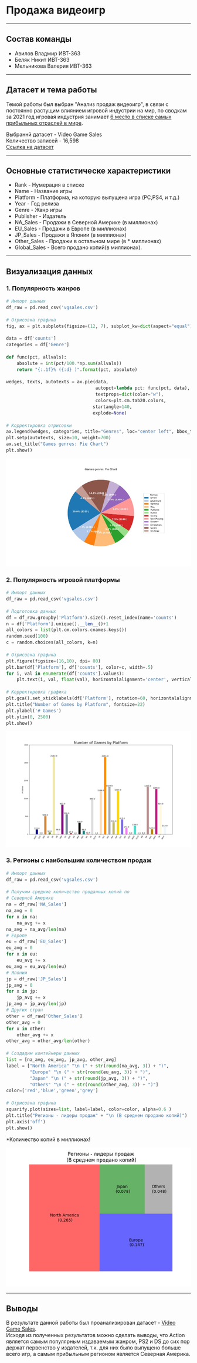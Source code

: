 # Продажа видеоигр
---
## Состав команды
* Авилов Владмир ИВТ-363
* Беляк Никит ИВТ-363
* Мельникова Валерия ИВТ-363
---
## Датасет и тема работы
Темой работы был выбран "Анализ продаж видеоигр", в связи с постоянно растущим влиянием игровой индустрии на мир, по сводкам за 2021 год игровая индустрия занимает [6 место в списке самых прибыльных отраслей в мире](https://pnktv.news/ru/blogs/kakie_otrasli_stali_samymi_pribylnymi_v_epohu_pandemii_covid_19_issledovanie_1017812).
  
Выбраннй датасет - Video Game Sales  
Количество записей - 16,598  
[Ссылка на датасет](https://www.kaggle.com/gregorut/videogamesales)

---
## Основные статистическе характеристики  
* Rank - Нумерация в списке  
* Name - Название игры 
* Platform - Платформа, на которую выпущена игра (PC,PS4, и т.д.)  
* Year - Год релиза  
* Genre - Жанр игры  
* Publisher - Издатель  
* NA_Sales - Продажи в Северной Америке (в миллионах)  
* EU_Sales - Продажи в Европе (в миллионах)  
* JP_Sales - Продажи в Японии (в миллионах)  
* Other_Sales - Продажи в остальном мире (в * миллионах)  
* Global_Sales - Всего продано копий(в миллионах).
---
## Визуализация данных
### 1. Популярность жанров  
```python
# Импорт данных
df_raw = pd.read_csv('vgsales.csv')

# Отрисовка графика
fig, ax = plt.subplots(figsize=(12, 7), subplot_kw=dict(aspect="equal"), dpi= 80)

data = df['counts']
categories = df['Genre']

def func(pct, allvals):
    absolute = int(pct/100.*np.sum(allvals))
    return "{:.1f}% ({:d} )".format(pct, absolute)

wedges, texts, autotexts = ax.pie(data,
                                  autopct=lambda pct: func(pct, data),
                                  textprops=dict(color="w"),
                                  colors=plt.cm.tab20.colors,
                                 startangle=140,
                                 explode=None)

# Корректировка отрисовки
ax.legend(wedges, categories, title="Genres", loc="center left", bbox_to_anchor=(1, 0, 0.5, 1))
plt.setp(autotexts, size=10, weight=700)
ax.set_title("Games genres: Pie Chart")
plt.show()  
```
![Картинка](https://github.com/The-Katsu/machine-learning/blob/main/lab1/genres.jpg?raw=true)  
### 2. Популярность игровой платформы
```python
# Импорт данных
df_raw = pd.read_csv('vgsales.csv')

# Подготовка данных
df = df_raw.groupby('Platform').size().reset_index(name='counts')
n = df['Platform'].unique().__len__()+1
all_colors = list(plt.cm.colors.cnames.keys())
random.seed(100)
c = random.choices(all_colors, k=n)

# Отрисовка графика
plt.figure(figsize=(16,10), dpi= 80)
plt.bar(df['Platform'], df['counts'], color=c, width=.5)
for i, val in enumerate(df['counts'].values):
    plt.text(i, val, float(val), horizontalalignment='center', verticalalignment='bottom', fontdict={'fontweight':500, 'size':12})

# Корректировка графика
plt.gca().set_xticklabels(df['Platform'], rotation=60, horizontalalignment= 'right')
plt.title("Number of Games by Platform", fontsize=22)
plt.ylabel('# Games')
plt.ylim(0, 2500)
plt.show()
```
![Картинка](https://github.com/The-Katsu/machine-learning/blob/main/lab1/plafrotms.jpg?raw=true)  
### 3. Регионы с наибольшим количеством продаж
```python
# Импорт данных
df_raw = pd.read_csv('vgsales.csv')

# Получим средние количество проданных копий по
# Северной Америке
na = df_raw['NA_Sales']
na_avg = 0
for x in na:
    na_avg += x
na_avg = na_avg/len(na)
# Европе
eu = df_raw['EU_Sales']
eu_avg = 0
for x in eu:
    eu_avg += x
eu_avg = eu_avg/len(eu)
# Японии
jp = df_raw['JP_Sales']
jp_avg = 0
for x in jp:
    jp_avg += x
jp_avg = jp_avg/len(jp)
# Других стран
other = df_raw['Other_Sales']
other_avg = 0
for x in other:
    other_avg += x
other_avg = other_avg/len(other)

# Создадим контейнеры данных
list = [na_avg, eu_avg, jp_avg, other_avg]
label = ["North America" "\n (" + str(round(na_avg, 3)) + ")",
         "Europe" "\n (" + str(round(eu_avg, 3)) + ")",
         "Japan" "\n (" + str(round(jp_avg, 3)) + ")",
         "Others" "\n (" + str(round(other_avg, 3)) + ")"]
color=['red','blue','green','grey']

# Отрисовка графика
squarify.plot(sizes=list, label=label, color=color, alpha=0.6 )
plt.title("Регионы - лидеры продаж" + "\n (В среднем продано копий)")
plt.axis('off')
plt.show()
```
*Количество копий в миллионах!  

![Картинка](https://github.com/The-Katsu/machine-learning/blob/main/lab1/regions.jpg?raw=true)

---
## Выводы
В результате данной работы был проанализирован датасет - [Video Game Sales](https://www.kaggle.com/gregorut/videogamesales).  
Исходя из полученных результатов можно сделать выводы, что Action является самым популярным издаваемым жанром, PS2 и DS до сих пор держат первенство у издателей, т.к. для них было выпущено больше всего игр, а самым прибыльным регионом является Северная Америка.
